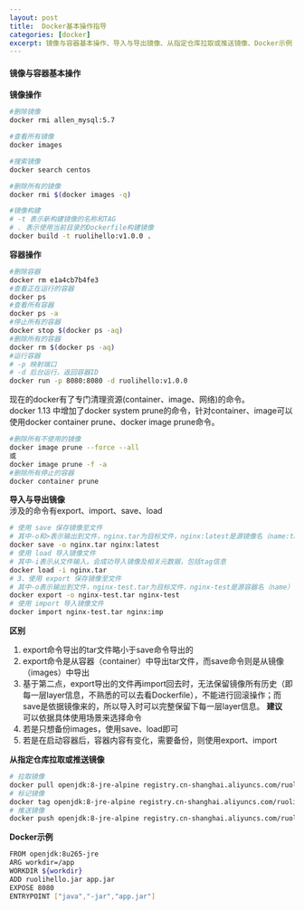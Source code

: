 ```yaml
---
layout: post
title:  Docker基本操作指导
categories: [docker]
excerpt: 镜像与容器基本操作、导入与导出镜像、从指定仓库拉取或推送镜像、Docker示例
---
```

#### 镜像与容器基本操作

**镜像操作**

```bash
#删除镜像  
docker rmi allen_mysql:5.7

#查看所有镜像  
docker images

#搜索镜像  
docker search centos

#删除所有的镜像  
docker rmi $(docker images -q)

#镜像构建  
# -t 表示新构建镜像的名称和TAG  
# . 表示使用当前目录的Dockerfile构建镜像  
docker build -t ruolihello:v1.0.0 .
```

**容器操作**

```bash
#删除容器
docker rm e1a4cb7b4fe3
#查看正在运行的容器  
docker ps
#查看所有容器  
docker ps -a
#停止所有的容器  
docker stop $(docker ps -aq)
#删除所有的容器  
docker rm $(docker ps -aq)
#运行容器  
# -p 映射端口  
# -d 后台运行，返回容器ID  
docker run -p 8080:8080 -d ruolihello:v1.0.0
```

现在的docker有了专门清理资源(container、image、网络)的命令。   
docker 1.13 中增加了docker system prune的命令，针对container、image可以使用docker container prune、docker image prune命令。
```bash
#删除所有不使用的镜像  
docker image prune --force --all  
或  
docker image prune -f -a
#删除所有停止的容器  
docker container prune
```

**导入与导出镜像**  
涉及的命令有export、import、save、load
```bash
# 使用 save 保存镜像至文件
# 其中-o和>表示输出到文件，nginx.tar为目标文件，nginx:latest是源镜像名（name:tag）  
docker save -o nginx.tar nginx:latest
# 使用 load 导入镜像文件
# 其中-i表示从文件输入。会成功导入镜像及相关元数据，包括tag信息  
docker load -i nginx.tar
# 3、使用 export 保存镜像至文件
# 其中-o表示输出到文件，nginx-test.tar为目标文件，nginx-test是源容器名（name）
docker export -o nginx-test.tar nginx-test
# 使用 import 导入镜像文件
docker import nginx-test.tar nginx:imp
```
**区别**
1. export命令导出的tar文件略小于save命令导出的
2. export命令是从容器（container）中导出tar文件，而save命令则是从镜像（images）中导出
3. 基于第二点，export导出的文件再import回去时，无法保留镜像所有历史（即每一层layer信息，不熟悉的可以去看Dockerfile），不能进行回滚操作；而save是依据镜像来的，所以导入时可以完整保留下每一层layer信息。
**建议**  
可以依据具体使用场景来选择命令
1. 若是只想备份images，使用save、load即可
2. 若是在启动容器后，容器内容有变化，需要备份，则使用export、import

**从指定仓库拉取或推送镜像**
```bash
# 拉取镜像
docker pull openjdk:8-jre-alpine registry.cn-shanghai.aliyuncs.com/ruoli-microservice/openjdk:8-jre-alpine
# 标记镜像
docker tag openjdk:8-jre-alpine registry.cn-shanghai.aliyuncs.com/ruoli-microservice/openjdk:8-jre-alpine
# 推送镜像
docker push openjdk:8-jre-alpine registry.cn-shanghai.aliyuncs.com/ruoli-microservice/openjdk:8-jre-alpine
```

**Docker示例**
```bash
FROM openjdk:8u265-jre
ARG workdir=/app
WORKDIR ${workdir}
ADD ruolihello.jar app.jar
EXPOSE 8080
ENTRYPOINT ["java","-jar","app.jar"]
```
